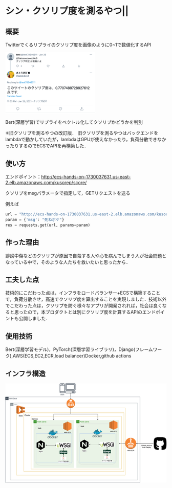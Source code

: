 # シン・クソリプ度を測るやつ||
## 概要
Twitterでくるリプライのクソリプ度を画像のように0~1で数値化するAPI

<img src="./img/example.png" width="280">

Bert(深層学習)でリプライをベクトル化してクソリプかどうかを判別

✳︎旧クソリプを測るやつの改訂版．
旧クソリプを測るやつはバックエンドをlambdaで動かしていたが，lambdaはGPUが使えなかったり，負荷分散できなかったりするのでECSでAPIを再構築した．
## 使い方
エンドポイント：http://ecs-hands-on-1730037631.us-east-2.elb.amazonaws.com/kusorep/score/

クソリプをmsgパラメータで指定して，GETリクエストを送る

例えば
```python:example.py
url = "http://ecs-hands-on-1730037631.us-east-2.elb.amazonaws.com/kusorep/score/"
param = {'msg': "死ねボケ"}
res = requests.get(url, params=param)
```

## 作った理由
誹謗中傷などのクソリプが原因で自殺する人や心を病んでしまう人が社会問題となっている中で，そのような人たちを救いたいと思ったから．

## 工夫した点
技術的にこだわった点は，インフラをロードバランサー+ECSで構築することで，負荷分散させ，高速でクソリプ度を算出することを実現しました．技術以外でこだわった点は，クソリプを防ぐ様々なアプリが開発されれば，社会は良くなると思ったので，本プロダクトとは別にクソリプ度を計算するAPIのエンドポイントも公開しました．


## 使用技術
Bert(深層学習モデル)，PyTorch(深層学習ライブラリ)，Django(フレームワーク),AWS(ECS,EC2,ECR,load balancer)Docker,github actions
## インフラ構造
<img src = "./img/infra.png">
